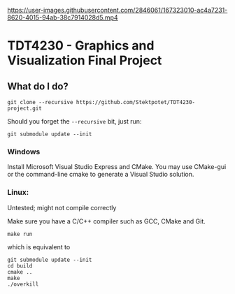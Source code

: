 


https://user-images.githubusercontent.com/2846061/167323010-ac4a7231-8620-4015-94ab-38c7914028d5.mp4



# TDT4230 - Graphics and Visualization Final Project


## What do I do?

	git clone --recursive https://github.com/Stektpotet/TDT4230-project.git
Should you forget the `--recursive` bit, just run:

	git submodule update --init


### Windows

Install Microsoft Visual Studio Express and CMake.
You may use CMake-gui or the command-line cmake to generate a Visual Studio solution.

### Linux:

Untested; might not compile correctly

Make sure you have a C/C++ compiler such as  GCC, CMake and Git.

	make run

which is equivalent to

	git submodule update --init
	cd build
	cmake ..
	make
	./overkill

